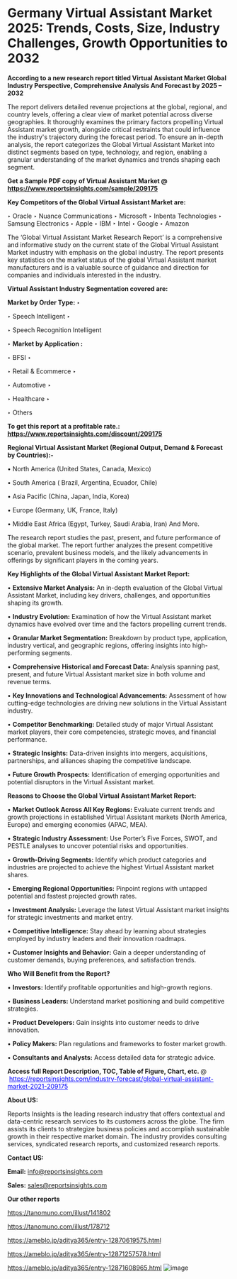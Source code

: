 # Germany Virtual Assistant Market 2025: Trends, Costs, Size, Industry Challenges, Growth Opportunities to 2032

<strong>According to a new research report titled Virtual Assistant Market Global Industry Perspective, Comprehensive Analysis And Forecast by 2025 – 2032</strong>

The report delivers detailed revenue projections at the global, regional, and country levels, offering a clear view of market potential across diverse geographies. It thoroughly examines the primary factors propelling Virtual Assistant market growth, alongside critical restraints that could influence the industry's trajectory during the forecast period. To ensure an in-depth analysis, the report categorizes the Global Virtual Assistant Market into distinct segments based on type, technology, and region, enabling a granular understanding of the market dynamics and trends shaping each segment.

<strong>Get a Sample PDF copy of Virtual Assistant Market </strong><strong>@<a href=https://www.reportsinsights.com/sample/209175 style=color:#0000ff;> https://www.reportsinsights.com/sample/209175</a></strong></font>

<strong>Key Competitors of the Global Virtual Assistant Market are:</strong>

‣ Oracle
‣ Nuance Communications
‣ Microsoft
‣ Inbenta Technologies
‣ Samsung Electronics
‣ Apple
‣ IBM
‣ Intel
‣ Google
‣ Amazon

The ‘Global Virtual Assistant Market Research Report’ is a comprehensive and informative study on the current state of the Global Virtual Assistant Market industry with emphasis on the global industry. The report presents key statistics on the market status of the global Virtual Assistant market manufacturers and is a valuable source of guidance and direction for companies and individuals interested in the industry.

<strong>Virtual Assistant Industry Segmentation covered are:</strong>

<strong>Market by Order Type: </strong>
‣ 

‣ Speech Intelligent
‣ 

‣ Speech Recognition Intelligent

‣ 
<strong>Market by Application :</strong>

‣ BFSI
‣ 

‣ Retail & Ecommerce
‣ 

‣ Automotive
‣ 

‣ Healthcare
‣ 

‣ Others

<strong>To get this report at a profitable rate.: <a href=https://www.reportsinsights.com/discount/209175 style=color:#0000ff;>https://www.reportsinsights.com/discount/209175</a></strong></font>

<strong>Regional Virtual Assistant Market (Regional Output, Demand &amp; Forecast by Countries):-</strong>

• North America (United States, Canada, Mexico)

• South America ( Brazil, Argentina, Ecuador, Chile)

• Asia Pacific (China, Japan, India, Korea)

• Europe (Germany, UK, France, Italy)

• Middle East Africa (Egypt, Turkey, Saudi Arabia, Iran) And More.

The research report studies the past, present, and future performance of the global market. The report further analyzes the present competitive scenario, prevalent business models, and the likely advancements in offerings by significant players in the coming years.

<strong>Key Highlights of the Global Virtual Assistant Market Report:</strong>

• <strong>Extensive Market Analysis:</strong> An in-depth evaluation of the Global Virtual Assistant Market, including key drivers, challenges, and opportunities shaping its growth.

• <strong>Industry Evolution:</strong> Examination of how the Virtual Assistant market dynamics have evolved over time and the factors propelling current trends.

• <strong>Granular Market Segmentation:</strong> Breakdown by product type, application, industry vertical, and geographic regions, offering insights into high-performing segments.

• <strong>Comprehensive Historical and Forecast Data:</strong> Analysis spanning past, present, and future Virtual Assistant market size in both volume and revenue terms.

• <strong>Key Innovations and Technological Advancements:</strong> Assessment of how cutting-edge technologies are driving new solutions in the Virtual Assistant industry.

• <strong>Competitor Benchmarking:</strong> Detailed study of major Virtual Assistant market players, their core competencies, strategic moves, and financial performance.

• <strong>Strategic Insights:</strong> Data-driven insights into mergers, acquisitions, partnerships, and alliances shaping the competitive landscape.

• <strong>Future Growth Prospects:</strong> Identification of emerging opportunities and potential disruptors in the Virtual Assistant market.

<strong>Reasons to Choose the Global Virtual Assistant Market Report:</strong>

• <strong>Market Outlook Across All Key Regions:</strong> Evaluate current trends and growth projections in established Virtual Assistant markets (North America, Europe) and emerging economies (APAC, MEA).

• <strong>Strategic Industry Assessment:</strong> Use Porter’s Five Forces, SWOT, and PESTLE analyses to uncover potential risks and opportunities.

• <strong>Growth-Driving Segments:</strong> Identify which product categories and industries are projected to achieve the highest Virtual Assistant market shares.

• <strong>Emerging Regional Opportunities:</strong> Pinpoint regions with untapped potential and fastest projected growth rates.

• <strong>Investment Analysis:</strong> Leverage the latest Virtual Assistant market insights for strategic investments and market entry.

• <strong>Competitive Intelligence:</strong> Stay ahead by learning about strategies employed by industry leaders and their innovation roadmaps.

• <strong>Customer Insights and Behavior:</strong> Gain a deeper understanding of customer demands, buying preferences, and satisfaction trends.

<strong>Who Will Benefit from the Report?</strong>

• <strong>Investors:</strong> Identify profitable opportunities and high-growth regions.

• <strong>Business Leaders:</strong> Understand market positioning and build competitive strategies.

• <strong>Product Developers:</strong> Gain insights into customer needs to drive innovation.

• <strong>Policy Makers:</strong> Plan regulations and frameworks to foster market growth.

• <strong>Consultants and Analysts:</strong> Access detailed data for strategic advice.
</ul>
<strong>Access full Report Description, TOC, Table of Figure, Chart, etc. </strong>@  <a href=https://reportsinsights.com/industry-forecast/global-virtual-assistant-market-2021-209175 style=color:#0000ff;>https://reportsinsights.com/industry-forecast/global-virtual-assistant-market-2021-209175</a></font>

<strong><strong>About US</strong>:</strong>

Reports Insights is the leading research industry that offers contextual and data-centric research services to its customers across the globe. The firm assists its clients to strategize business policies and accomplish sustainable growth in their respective market domain. The industry provides consulting services, syndicated research reports, and customized research reports.

<strong>Contact US:</strong>

<p class=""""><b>Email:</b> <a href=mailto:info@reportsinsights.com>info@reportsinsights.com</a></p>
<p class=""""><b>Sales:</b> <a href=mailto:sales@reportsinsights.com>sales@reportsinsights.com</a></p>

<strong>Our other reports</strong>

<a href=https://tanomuno.com/illust/141802>https://tanomuno.com/illust/141802</a>

<a href=https://tanomuno.com/illust/178712>https://tanomuno.com/illust/178712</a>

<a href=https://ameblo.jp/aditya365/entry-12870619575.html>https://ameblo.jp/aditya365/entry-12870619575.html</a>

<a href=https://ameblo.jp/aditya365/entry-12871257578.html>https://ameblo.jp/aditya365/entry-12871257578.html</a>

<a href=https://ameblo.jp/aditya365/entry-12871608965.html>https://ameblo.jp/aditya365/entry-12871608965.html</a>
![image](https://github.com/user-attachments/assets/8cd76b06-a12b-42fe-81c3-1fc771e517fa)
